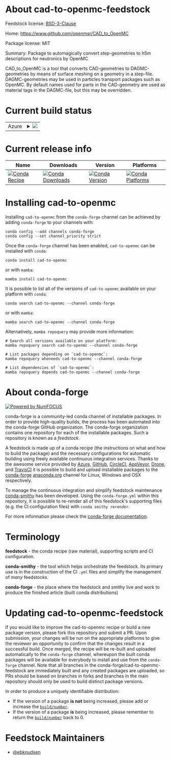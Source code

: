 About cad-to-openmc-feedstock
=============================

Feedstock license: [BSD-3-Clause](https://github.com/conda-forge/cad-to-openmc-feedstock/blob/main/LICENSE.txt)

Home: https://www.github.com/openmsr/CAD_to_OpenMC

Package license: MIT

Summary: Package to automagically convert step-geometries to h5m descriptions for neutronics by OpenMC

CAD_to_OpenMC is a tool that converts CAD-geometries to DAGMC-geometries by means of surface meshing
on a geometry in a step-file.
DAGMC-geometries may be used in particles transport packages such as OpenMC.
By default names used for parts in the CAD-geometry are used as material tags in the DAGMC-file, but this
may be overridden.


Current build status
====================


<table>
    
  <tr>
    <td>Azure</td>
    <td>
      <details>
        <summary>
          <a href="https://dev.azure.com/conda-forge/feedstock-builds/_build/latest?definitionId=22020&branchName=main">
            <img src="https://dev.azure.com/conda-forge/feedstock-builds/_apis/build/status/cad-to-openmc-feedstock?branchName=main">
          </a>
        </summary>
        <table>
          <thead><tr><th>Variant</th><th>Status</th></tr></thead>
          <tbody><tr>
              <td>linux_64_python3.10.____cpython</td>
              <td>
                <a href="https://dev.azure.com/conda-forge/feedstock-builds/_build/latest?definitionId=22020&branchName=main">
                  <img src="https://dev.azure.com/conda-forge/feedstock-builds/_apis/build/status/cad-to-openmc-feedstock?branchName=main&jobName=linux&configuration=linux%20linux_64_python3.10.____cpython" alt="variant">
                </a>
              </td>
            </tr><tr>
              <td>linux_64_python3.11.____cpython</td>
              <td>
                <a href="https://dev.azure.com/conda-forge/feedstock-builds/_build/latest?definitionId=22020&branchName=main">
                  <img src="https://dev.azure.com/conda-forge/feedstock-builds/_apis/build/status/cad-to-openmc-feedstock?branchName=main&jobName=linux&configuration=linux%20linux_64_python3.11.____cpython" alt="variant">
                </a>
              </td>
            </tr><tr>
              <td>linux_64_python3.8.____cpython</td>
              <td>
                <a href="https://dev.azure.com/conda-forge/feedstock-builds/_build/latest?definitionId=22020&branchName=main">
                  <img src="https://dev.azure.com/conda-forge/feedstock-builds/_apis/build/status/cad-to-openmc-feedstock?branchName=main&jobName=linux&configuration=linux%20linux_64_python3.8.____cpython" alt="variant">
                </a>
              </td>
            </tr><tr>
              <td>linux_64_python3.9.____cpython</td>
              <td>
                <a href="https://dev.azure.com/conda-forge/feedstock-builds/_build/latest?definitionId=22020&branchName=main">
                  <img src="https://dev.azure.com/conda-forge/feedstock-builds/_apis/build/status/cad-to-openmc-feedstock?branchName=main&jobName=linux&configuration=linux%20linux_64_python3.9.____cpython" alt="variant">
                </a>
              </td>
            </tr><tr>
              <td>osx_64_python3.10.____cpython</td>
              <td>
                <a href="https://dev.azure.com/conda-forge/feedstock-builds/_build/latest?definitionId=22020&branchName=main">
                  <img src="https://dev.azure.com/conda-forge/feedstock-builds/_apis/build/status/cad-to-openmc-feedstock?branchName=main&jobName=osx&configuration=osx%20osx_64_python3.10.____cpython" alt="variant">
                </a>
              </td>
            </tr><tr>
              <td>osx_64_python3.11.____cpython</td>
              <td>
                <a href="https://dev.azure.com/conda-forge/feedstock-builds/_build/latest?definitionId=22020&branchName=main">
                  <img src="https://dev.azure.com/conda-forge/feedstock-builds/_apis/build/status/cad-to-openmc-feedstock?branchName=main&jobName=osx&configuration=osx%20osx_64_python3.11.____cpython" alt="variant">
                </a>
              </td>
            </tr><tr>
              <td>osx_64_python3.8.____cpython</td>
              <td>
                <a href="https://dev.azure.com/conda-forge/feedstock-builds/_build/latest?definitionId=22020&branchName=main">
                  <img src="https://dev.azure.com/conda-forge/feedstock-builds/_apis/build/status/cad-to-openmc-feedstock?branchName=main&jobName=osx&configuration=osx%20osx_64_python3.8.____cpython" alt="variant">
                </a>
              </td>
            </tr><tr>
              <td>osx_64_python3.9.____cpython</td>
              <td>
                <a href="https://dev.azure.com/conda-forge/feedstock-builds/_build/latest?definitionId=22020&branchName=main">
                  <img src="https://dev.azure.com/conda-forge/feedstock-builds/_apis/build/status/cad-to-openmc-feedstock?branchName=main&jobName=osx&configuration=osx%20osx_64_python3.9.____cpython" alt="variant">
                </a>
              </td>
            </tr><tr>
              <td>win_64_python3.10.____cpython</td>
              <td>
                <a href="https://dev.azure.com/conda-forge/feedstock-builds/_build/latest?definitionId=22020&branchName=main">
                  <img src="https://dev.azure.com/conda-forge/feedstock-builds/_apis/build/status/cad-to-openmc-feedstock?branchName=main&jobName=win&configuration=win%20win_64_python3.10.____cpython" alt="variant">
                </a>
              </td>
            </tr><tr>
              <td>win_64_python3.11.____cpython</td>
              <td>
                <a href="https://dev.azure.com/conda-forge/feedstock-builds/_build/latest?definitionId=22020&branchName=main">
                  <img src="https://dev.azure.com/conda-forge/feedstock-builds/_apis/build/status/cad-to-openmc-feedstock?branchName=main&jobName=win&configuration=win%20win_64_python3.11.____cpython" alt="variant">
                </a>
              </td>
            </tr><tr>
              <td>win_64_python3.8.____cpython</td>
              <td>
                <a href="https://dev.azure.com/conda-forge/feedstock-builds/_build/latest?definitionId=22020&branchName=main">
                  <img src="https://dev.azure.com/conda-forge/feedstock-builds/_apis/build/status/cad-to-openmc-feedstock?branchName=main&jobName=win&configuration=win%20win_64_python3.8.____cpython" alt="variant">
                </a>
              </td>
            </tr><tr>
              <td>win_64_python3.9.____cpython</td>
              <td>
                <a href="https://dev.azure.com/conda-forge/feedstock-builds/_build/latest?definitionId=22020&branchName=main">
                  <img src="https://dev.azure.com/conda-forge/feedstock-builds/_apis/build/status/cad-to-openmc-feedstock?branchName=main&jobName=win&configuration=win%20win_64_python3.9.____cpython" alt="variant">
                </a>
              </td>
            </tr>
          </tbody>
        </table>
      </details>
    </td>
  </tr>
</table>

Current release info
====================

| Name | Downloads | Version | Platforms |
| --- | --- | --- | --- |
| [![Conda Recipe](https://img.shields.io/badge/recipe-cad--to--openmc-green.svg)](https://anaconda.org/conda-forge/cad-to-openmc) | [![Conda Downloads](https://img.shields.io/conda/dn/conda-forge/cad-to-openmc.svg)](https://anaconda.org/conda-forge/cad-to-openmc) | [![Conda Version](https://img.shields.io/conda/vn/conda-forge/cad-to-openmc.svg)](https://anaconda.org/conda-forge/cad-to-openmc) | [![Conda Platforms](https://img.shields.io/conda/pn/conda-forge/cad-to-openmc.svg)](https://anaconda.org/conda-forge/cad-to-openmc) |

Installing cad-to-openmc
========================

Installing `cad-to-openmc` from the `conda-forge` channel can be achieved by adding `conda-forge` to your channels with:

```
conda config --add channels conda-forge
conda config --set channel_priority strict
```

Once the `conda-forge` channel has been enabled, `cad-to-openmc` can be installed with `conda`:

```
conda install cad-to-openmc
```

or with `mamba`:

```
mamba install cad-to-openmc
```

It is possible to list all of the versions of `cad-to-openmc` available on your platform with `conda`:

```
conda search cad-to-openmc --channel conda-forge
```

or with `mamba`:

```
mamba search cad-to-openmc --channel conda-forge
```

Alternatively, `mamba repoquery` may provide more information:

```
# Search all versions available on your platform:
mamba repoquery search cad-to-openmc --channel conda-forge

# List packages depending on `cad-to-openmc`:
mamba repoquery whoneeds cad-to-openmc --channel conda-forge

# List dependencies of `cad-to-openmc`:
mamba repoquery depends cad-to-openmc --channel conda-forge
```


About conda-forge
=================

[![Powered by
NumFOCUS](https://img.shields.io/badge/powered%20by-NumFOCUS-orange.svg?style=flat&colorA=E1523D&colorB=007D8A)](https://numfocus.org)

conda-forge is a community-led conda channel of installable packages.
In order to provide high-quality builds, the process has been automated into the
conda-forge GitHub organization. The conda-forge organization contains one repository
for each of the installable packages. Such a repository is known as a *feedstock*.

A feedstock is made up of a conda recipe (the instructions on what and how to build
the package) and the necessary configurations for automatic building using freely
available continuous integration services. Thanks to the awesome service provided by
[Azure](https://azure.microsoft.com/en-us/services/devops/), [GitHub](https://github.com/),
[CircleCI](https://circleci.com/), [AppVeyor](https://www.appveyor.com/),
[Drone](https://cloud.drone.io/welcome), and [TravisCI](https://travis-ci.com/)
it is possible to build and upload installable packages to the
[conda-forge](https://anaconda.org/conda-forge) [anaconda.org](https://anaconda.org/)
channel for Linux, Windows and OSX respectively.

To manage the continuous integration and simplify feedstock maintenance
[conda-smithy](https://github.com/conda-forge/conda-smithy) has been developed.
Using the ``conda-forge.yml`` within this repository, it is possible to re-render all of
this feedstock's supporting files (e.g. the CI configuration files) with ``conda smithy rerender``.

For more information please check the [conda-forge documentation](https://conda-forge.org/docs/).

Terminology
===========

**feedstock** - the conda recipe (raw material), supporting scripts and CI configuration.

**conda-smithy** - the tool which helps orchestrate the feedstock.
                   Its primary use is in the construction of the CI ``.yml`` files
                   and simplify the management of *many* feedstocks.

**conda-forge** - the place where the feedstock and smithy live and work to
                  produce the finished article (built conda distributions)


Updating cad-to-openmc-feedstock
================================

If you would like to improve the cad-to-openmc recipe or build a new
package version, please fork this repository and submit a PR. Upon submission,
your changes will be run on the appropriate platforms to give the reviewer an
opportunity to confirm that the changes result in a successful build. Once
merged, the recipe will be re-built and uploaded automatically to the
`conda-forge` channel, whereupon the built conda packages will be available for
everybody to install and use from the `conda-forge` channel.
Note that all branches in the conda-forge/cad-to-openmc-feedstock are
immediately built and any created packages are uploaded, so PRs should be based
on branches in forks and branches in the main repository should only be used to
build distinct package versions.

In order to produce a uniquely identifiable distribution:
 * If the version of a package **is not** being increased, please add or increase
   the [``build/number``](https://docs.conda.io/projects/conda-build/en/latest/resources/define-metadata.html#build-number-and-string).
 * If the version of a package **is** being increased, please remember to return
   the [``build/number``](https://docs.conda.io/projects/conda-build/en/latest/resources/define-metadata.html#build-number-and-string)
   back to 0.

Feedstock Maintainers
=====================

* [@ebknudsen](https://github.com/ebknudsen/)

